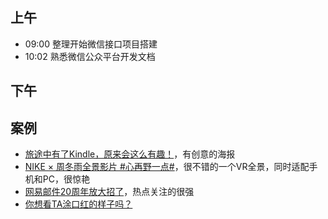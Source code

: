 ## 上午
* 09:00 整理开始微信接口项目搭建
* 10:02 熟悉微信公众平台开发文档

## 下午

## 案例
* [旅途中有了Kindle，原来会这么有趣！](http://www.yindudigital.com/zj/20170710/)，有创意的海报
* [NIKE × 周冬雨全景影片 #心再野一点#](http://believeinmore.nike.com.cn/)，很不错的一个VR全景，同时适配手机和PC，很惊艳
* [网易邮件20周年放大招了](http://activity.mail.163.com/static/acdptJvqy9.html)，热点关注的很强
* [你想看TA涂口红的样子吗？](http://lg.wechat.h5doo.com/)

